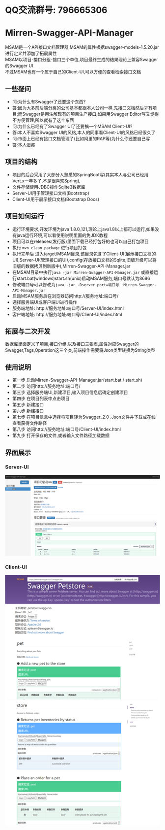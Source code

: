 # QQ交流群号: 796665306
# Mirren-Swagger-API-Manager
MSAM是一个API接口文档管理器,MSAM的属性根据swagger-models-1.5.20.jar进行定义并添加了拓展属性<br>
MSAM以项目-接口分组-接口三个单位,项目最终生成的结果理论上兼容Swagger的Swagger UI<br>
不过MSAM也有一个属于自己的Client-UI,可以方便的查看检索接口文档<br>

## 一些疑问
- 问:为什么有Swagger了还要这个东西?
- 答:因为大多前后端分离的公司基本都跟本人公司一样,先接口文档然后才有项目;而Swagger是用注解现有的项目生产接口,如果用Swagger Editor写又觉得不方便管理,所以就有了这个东西
- 问:为什么已经有了Swagger UI了还要搞一个MSAM Client-UI?
- 答:本人不喜欢Swagger UI的风格,本人的同事看Client-UI的风格已经很久了
- 问:市面上已经有接口文档管理了(比如阿里的RAP等)为什么你还要自己写
- 答:本人蛋疼

## 项目的结构
- 项目的后台采用了大部分人熟悉的SpringBoot写(其实本人与公司已经用Vert.x一年多了,不是很喜欢Spring),
- 文件存储使用JDBC操作Sqlite3数据库
- Server-UI用于管理接口文档(Bootstrap)
- Client-UI用于展示接口文档(Bootstrap Docs)

## 项目如何运行
- 运行环境要求,开发环境为java 1.8.0_121,理论上java1.8以上都可以运行,如果没有java运行环境,可以看使用说明里面的免JDK教程
- 项目可以在releases(发行版)里面下载已经打包好的也可以自己打包项目
- 执行 `mvn clean package` 进行项目打包
- 执行完毕后 进入target/MSAM目录,该目录包含了Client-UI(展示接口文档的UI),Server-UI(管理接口的UI),config(存放接口文档的Sqlite,旧版升级可以将旧版的数据拷贝到新版中),Mirren-Swagger-API-Manager.jar
- 在MSAM目录中执行`java -jar Mirren-Swagger-API-Manager.jar` 或直接运行start.bat(windows)start.sh(unix)启动MSAM服务,端口号默认为8686
- 修改端口号可以修改为`java -jar -Dserver.port=端口号  Mirren-Swagger-API-Manager.jar` 
- 启动MSAM服务后在浏览器访问http://服务地址:端口号/
- 选择服务端UI或客户端UI进行操作
- 服务端地址: http://服务地址:端口号/Server-UI/index.html
- 客户端地址: http://服务地址:端口号/Client-UI/index.html

## 拓展与二次开发
数据库里面定义了项目,接口分组,以及接口三张表,属性对应Swagger的Swagger,Tags,Operation这三个类,前端操作需要将Json类型转换为String类型

## 使用说明
- 第一步 启动Mirren-Swagger-API-Manager.jar(start.bat / start.sh)
- 第二步 访问http://服务地址:端口号/
- 第三步 选择服务端UI,新建项目,输入项目信息后确定创建项目
- 第四步 在项目列表中点击项目
- 第五步 新建接口
- 第六步 新建接口
- 第七步 在项目信息中选择将项目转为Swagger_2.0 .Json文件并下载或在线查看获得文件路径
- 第八步 访问http://服务地址:端口号/Client-UI/index.html
- 第九步 打开保存的文件,或者输入文件路径加载数据

## 界面展示

### Server-UI
![Server-UI](https://raw.githubusercontent.com/shenzhenMirren/MyGithubResources/master/image/MSAM_server_index.png) 
### Client-UI
![Client-UI](https://raw.githubusercontent.com/shenzhenMirren/MyGithubResources/master/image/MSAM_client_index.png) 
![Client-UI](https://raw.githubusercontent.com/shenzhenMirren/MyGithubResources/master/image/MSAM_client_index2.png) 

